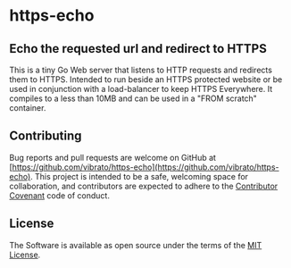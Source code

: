# https-echo

## Echo the requested url and redirect to HTTPS

This is a tiny Go Web server that listens to HTTP requests and redirects them to HTTPS. Intended to run beside an HTTPS protected website or be used in conjunction with a load-balancer to keep HTTPS Everywhere. It compiles to a less than 10MB and can be used in a "FROM scratch" container.

## Contributing

Bug reports and pull requests are welcome on GitHub at [https://github.com/vibrato/https-echo](https://github.com/vibrato/https-echo). This project is intended to be a safe, welcoming space for collaboration, and contributors are expected to adhere to the [Contributor Covenant](http://contributor-covenant.org) code of conduct.

## License

The Software is available as open source under the terms of the [MIT License](http://opensource.org/licenses/MIT).
